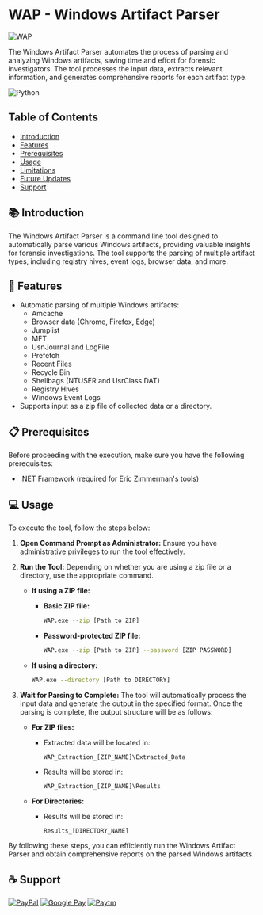 # WAP - Windows Artifact Parser

![WAP](https://github.com/user-attachments/assets/c4428f83-a8d7-4acb-be72-522b3bd5b48e)

The Windows Artifact Parser automates the process of parsing and analyzing Windows artifacts, saving time and effort for forensic investigators. The tool processes the input data, extracts relevant information, and generates comprehensive reports for each artifact type.

![Python](https://img.shields.io/badge/python-3670A0?style=for-the-badge&logo=python&logoColor=ffdd54)

## Table of Contents

- [Introduction](#-introduction)
- [Features](#-features)
- [Prerequisites](#-prerequisites)
- [Usage](#-usage)
- [Limitations](#limitations)
- [Future Updates](#-future-updates)
- [Support](#coffee-support)

## 📚 Introduction

The Windows Artifact Parser is a command line tool designed to automatically parse various Windows artifacts, providing valuable insights for forensic investigations. The tool supports the parsing of multiple artifact types, including registry hives, event logs, browser data, and more.

## 🚀 Features

- Automatic parsing of multiple Windows artifacts:
  - Amcache
  - Browser data (Chrome, Firefox, Edge)
  - Jumplist
  - MFT
  - UsnJournal and LogFile
  - Prefetch
  - Recent Files
  - Recycle Bin
  - Shellbags (NTUSER and UsrClass.DAT)
  - Registry Hives
  - Windows Event Logs
- Supports input as a zip file of collected data or a directory.

## 📋 Prerequisites

Before proceeding with the execution, make sure you have the following prerequisites:

- .NET Framework (required for Eric Zimmerman's tools)

## 💻 Usage

To execute the tool, follow the steps below:

1. **Open Command Prompt as Administrator:**
   Ensure you have administrative privileges to run the tool effectively.

2. **Run the Tool:**
   Depending on whether you are using a zip file or a directory, use the appropriate command.

   - **If using a ZIP file:**
     - **Basic ZIP file:**
       ```sh
       WAP.exe --zip [Path to ZIP]
       ```
     - **Password-protected ZIP file:**
       ```sh
       WAP.exe --zip [Path to ZIP] --password [ZIP PASSWORD]
       ```

   - **If using a directory:**
     ```sh
     WAP.exe --directory [Path to DIRECTORY]
     ```

3. **Wait for Parsing to Complete:**
   The tool will automatically process the input data and generate the output in the specified format. Once the parsing is complete, the output structure will be as follows:

   - **For ZIP files:**
     - Extracted data will be located in:
       ```
       WAP_Extraction_[ZIP_NAME]\Extracted_Data
       ```
     - Results will be stored in:
       ```
       WAP_Extraction_[ZIP_NAME]\Results
       ```

   - **For Directories:**
     - Results will be stored in:
       ```
       Results_[DIRECTORY_NAME]
       ```

By following these steps, you can efficiently run the Windows Artifact Parser and obtain comprehensive reports on the parsed Windows artifacts.

## :coffee: Support
[![PayPal](https://img.shields.io/badge/PayPal-00457C?style=for-the-badge&logo=paypal&logoColor=white)](https://www.paypal.me/sanketbaraiya16)
[![Google Pay](https://img.shields.io/badge/GooglePay-%233780F1.svg?style=for-the-badge&logo=Google-Pay&logoColor=white)](https://mega.nz/file/5AgGWYJY#OS2bS3sbPkUai0lE9wW6ymq_Ub1gLHn2XCZVanMWYts)
[![Paytm](https://img.shields.io/badge/Paytm-1C2C94?style=for-the-badge&logo=paytm&logoColor=05BAF3)](https://mega.nz/file/kBwSxKpL#BMColiA74JWw1cXx7Z0LdpEjBRmkc6rp5oWmq23pXNY)
